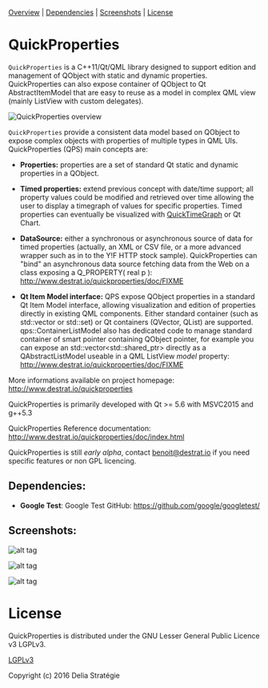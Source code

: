 [Overview](#QuickProperties) |
[Dependencies](#Dependencies) |
[Screenshots](#Screenshots) |
[License](#license)

QuickProperties
============================

`QuickProperties` is a C++11/Qt/QML library designed to support edition and management of QObject with static and dynamic properties. QuickProperties can also expose container of QObject to Qt AbstractItemModel that are easy to reuse as a model in complex QML view (mainly ListView with custom delegates).

![QuickProperties overview](https://github.com/cneben/QuickProperties/blob/master/doc/qps-overview.png)

`QuickProperties` provide a consistent data model based on QObject to expose complex objects with properties of multiple types in QML UIs. QuickProperties (QPS) main concepts are:
- **Properties:** properties are a set of standard Qt static and dynamic properties in a QObject.

- **Timed properties:** extend previous concept with date/time support; all property values could be modified and retrieved over time allowing the user to display a timegraph of values for specific properties. Timed properties can eventually be visualized with [QuickTimeGraph](https://github.com/cneben/QuickTimeGraph) or Qt Chart.

- **DataSource:** either a synchronous or asynchronous source of data for timed properties (actually, an XML or CSV file, or a more advanced wrapper such as in to the Y!F  HTTP stock sample). QuickProperties can "bind" an asynchronous data source fetching data from the Web on a class exposing a Q_PROPERTY( real p ): http://www.destrat.io/quickproperties/doc/FIXME

- **Qt Item Model interface:** QPS expose QObject properties in a standard Qt Item Model interface, allowing visualization and edition of properties directly in existing QML components. Either standard container (such as std::vector or std::set) or Qt containers (QVector, QList) are supported. qps::ContainerListModel also has dedicated code to manage standard container of smart pointer containing QObject pointer, for example you can expose an std::vector<std::shared_ptr<QObject>> directly as a QAbstractListModel useable in a QML ListView *model* property: http://www.destrat.io/quickproperties/doc/FIXME

More informations available on project homepage: http://www.destrat.io/quickproperties

QuickProperties is primarily developed with Qt >= 5.6 with MSVC2015 and g++5.3

QuickProperties Reference documentation: http://www.destrat.io/quickproperties/doc/index.html

QuickProperties is still _early alpha_, contact benoit@destrat.io if you need specific features or non GPL licencing.

## Dependencies:

- **Google Test**: Google Test GitHub: https://github.com/google/googletest/

## Screenshots:

![alt tag](http://www.qanava.org/doc/qps/timegraph.png)

![alt tag](http://www.qanava.org/wp-content/uploads/2015/10/20151020_sample-propsedit-1024x492.png)

![alt tag](http://www.qanava.org/wp-content/uploads/2015/10/20151029_quiproperties-sample-propslist.png)

License
=======
QuickProperties is distributed under the GNU Lesser General Public Licence v3 LGPLv3.

[LGPLv3](https://github.com/cneben/QuickProperties/blob/master/lgpl.txt)

Copyright (c) 2016 Delia Stratégie